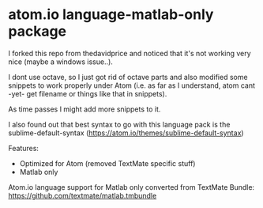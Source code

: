 # atom.io language-matlab-only package

I forked this repo from thedavidprice and noticed that it's not working very nice (maybe a windows issue..).

I dont use octave, so I just got rid of octave parts and also modified some snippets to work properly under Atom (i.e. as far as I understand, atom cant -yet- get filename or things like that in snippets).

As time passes I might add more snippets to it. 

I also found out that best syntax to go with this language pack is the sublime-default-syntax (https://atom.io/themes/sublime-default-syntax)

Features:
- Optimized for Atom (removed TextMate specific stuff)
- Matlab only

Atom.io language support for Matlab only converted from TextMate Bundle:
https://github.com/textmate/matlab.tmbundle
